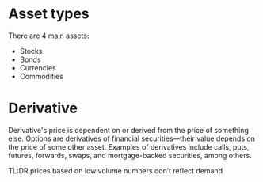 # Asset types

There are 4 main assets:

-   Stocks
-   Bonds
-   Currencies
-   Commodities

# Derivative

Derivative's price is dependent on or derived from the price of something else. Options are derivatives of financial securities—their value depends on the price of some other asset. Examples of derivatives include calls, puts, futures, forwards, swaps, and mortgage-backed securities, among others.

TL:DR prices based on low volume numbers don’t reflect demand
